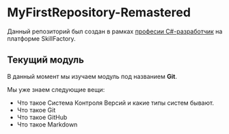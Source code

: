 # MyFirstRepository-Remastered
Данный репозиторий был создан в рамках [професии C#-разработчик](https://skillfactory.ru/csharp) на платформе SkillFactory.
## Текущий модуль
В данный момент мы изучаем модуль под названием **Git**.

Мы уже знаем следующие вещи:
* Что такое Система Контроля Версий и какие типы систем бывают.
* Что такое Git
* Что такое GitHub
* Что такое Markdown
